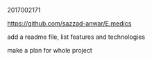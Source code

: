 2017002171



https://github.com/sazzad-anwar/E.medics



add a readme file, list features and technologies

make a plan for whole project

